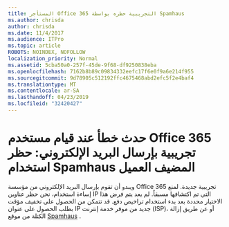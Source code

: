 ```yaml
---
title: المستأجر Office 365 التجريبية حظره بواسطة Spamhaus
ms.author: chrisda
author: chrisda
ms.date: 11/4/2017
ms.audience: ITPro
ms.topic: article
ROBOTS: NOINDEX, NOFOLLOW
localization_priority: Normal
ms.assetid: 5cba50a0-257f-45de-9f68-df9250838eba
ms.openlocfilehash: 7162b8b89c09834332eefc17f6e0f9a6e214f955
ms.sourcegitcommit: 9d78905c512192ffc4675468abd2efc5f2e4baf4
ms.translationtype: MT
ms.contentlocale: ar-SA
ms.lasthandoff: 04/23/2019
ms.locfileid: "32420427"
---
```

# <a name="error-when-an-office-365-trial-user-sends-email-client-host-blocked-using-spamhaus"></a>حدث خطأ عند قيام مستخدم Office 365 تجريبية بإرسال البريد الإلكتروني: حظر استخدام Spamhaus المضيف العميل

ويبدو أن تقوم بإرسال البريد الإلكتروني من مؤسسة Office 365 تجريبية جديدة. لمنع إساءة استخدام، نحن حظر عناوين IP التي تم اكتشافها مسبقاً. لم يعد يتم فرض هذا الاختيار محددة بعد بدء استخدام تراخيص دفع. قد تتمكن من الحصول على تخفيف مؤقت بطلب الحصول على عنوان IP جديد من موفر خدمة إنترنت (ISP)، أو عن طريق إزالة الكتلة من موقع [Spamhaus](https://go.microsoft.com/fwlink/p/?linkid=123245) .
